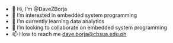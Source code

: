 - 👋 Hi, I’m @DaveZBorja
- 👀 I’m interested in embedded system programming 
- 🌱 I’m currently learning data analytics
- 💞️ I’m looking to collaborate on embedded system programming
- 📫 How to reach me dave.borja@cbsua.edu.ph

<!---
DaveZBorja/DaveZBorja is a ✨ special ✨ repository because its `README.md` (this file) appears on your GitHub profile.
You can click the Preview link to take a look at your changes.
--->
